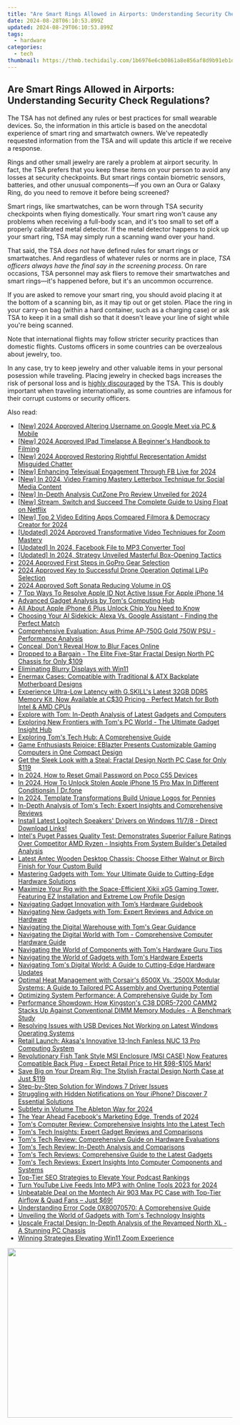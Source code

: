 ```yaml
---
title: "Are Smart Rings Allowed in Airports: Understanding Security Check Regulations?"
date: 2024-08-28T06:10:53.899Z
updated: 2024-08-29T06:10:53.899Z
tags:
  - hardware
categories:
  - tech
thumbnail: https://thmb.techidaily.com/1b6976e6cb0861a8e856af8d9b91eb1dc370f068cc6322414a1134e31c0876a0.jpg
---
```


## Are Smart Rings Allowed in Airports: Understanding Security Check Regulations?

The TSA has not defined any rules or best practices for small wearable devices. So, the information in this article is based on the anecdotal experience of smart ring and smartwatch owners. We've repeatedly requested information from the TSA and will update this article if we receive a response.

 Rings and other small jewelry are rarely a problem at airport security. In fact, the TSA prefers that you keep these items on your person to avoid any losses at security checkpoints. But smart rings contain biometric sensors, batteries, and other unusual components—if you own an Oura or Galaxy Ring, do you need to remove it before being screened?

 Smart rings, like smartwatches, can be worn through TSA security checkpoints when flying domestically. Your smart ring won't cause any problems when receiving a full-body scan, and it's too small to set off a properly calibrated metal detector. If the metal detector happens to pick up your smart ring, TSA may simply run a scanning wand over your hand.

 That said, the TSA _does not_ have defined rules for smart rings or smartwatches. And regardless of whatever rules or norms are in place, _TSA officers always have the final say in the screening process_. On rare occasions, TSA personnel may ask fliers to remove their smartwatches and smart rings—it's happened before, but it's an uncommon occurrence.

 If you are asked to remove your smart ring, you should avoid placing it at the bottom of a scanning bin, as it may tip out or get stolen. Place the ring in your carry-on bag (within a hard container, such as a charging case) or ask TSA to keep it in a small dish so that it doesn't leave your line of sight while you're being scanned.

 Note that international flights may follow stricter security practices than domestic flights. Customs officers in some countries can be overzealous about jewelry, too.

 In any case, try to keep jewelry and other valuable items in your personal posession while traveling. Placing jewelry in checked bags increases the risk of personal loss and is [highly discouraged](https://www.tsa.gov/travel/security-screening/whatcanibring/items/jewelry) by the TSA. This is doubly important when traveling internationally, as some countries are infamous for their corrupt customs or security officers.

<ins class="adsbygoogle"
     style="display:block"
     data-ad-format="autorelaxed"
     data-ad-client="ca-pub-7571918770474297"
     data-ad-slot="1223367746"></ins>



<ins class="adsbygoogle"
     style="display:block"
     data-ad-client="ca-pub-7571918770474297"
     data-ad-slot="8358498916"
     data-ad-format="auto"
     data-full-width-responsive="true"></ins>

<span class="atpl-alsoreadstyle">Also read:</span>
<div><ul>
<li><a href="https://visual-screen-recording.techidaily.com/new-2024-approved-altering-username-on-google-meet-via-pc-and-mobile/"><u>[New] 2024 Approved  Altering Username on Google Meet via PC & Mobile</u></a></li>
<li><a href="https://digital-screen-recording.techidaily.com/new-2024-approved-ipad-timelapse-a-beginners-handbook-to-filming/"><u>[New] 2024 Approved  IPad Timelapse  A Beginner's Handbook to Filming</u></a></li>
<li><a href="https://facebook-video-content.techidaily.com/new-2024-approved-restoring-rightful-representation-amidst-misguided-chatter/"><u>[New] 2024 Approved  Restoring Rightful Representation Amidst Misguided Chatter</u></a></li>
<li><a href="https://facebook-video-content.techidaily.com/new-enhancing-televisual-engagement-through-fb-live-for-2024/"><u>[New] Enhancing Televisual Engagement Through FB Live for 2024</u></a></li>
<li><a href="https://facebook-video-recording.techidaily.com/new-in-2024-video-framing-mastery-letterbox-technique-for-social-media-content/"><u>[New] In 2024, Video Framing Mastery  Letterbox Technique for Social Media Content</u></a></li>
<li><a href="https://fox-hovers.techidaily.com/new-in-depth-analysis-cutzone-pro-review-unveiled-for-2024/"><u>[New] In-Depth Analysis  CutZone Pro Review Unveiled for 2024</u></a></li>
<li><a href="https://fox-links.techidaily.com/new-stream-switch-and-succeed-the-complete-guide-to-using-float-on-netflix/"><u>[New] Stream, Switch and Succeed  The Complete Guide to Using Float on Netflix</u></a></li>
<li><a href="https://screen-activity-recording.techidaily.com/new-top-2-video-editing-apps-compared-filmora-and-democracy-creator-for-2024/"><u>[New] Top 2 Video Editing Apps Compared  Filmora & Democracy Creator for 2024</u></a></li>
<li><a href="https://fox-direct.techidaily.com/updated-2024-approved-transformative-video-techniques-for-zoom-mastery/"><u>[Updated] 2024 Approved  Transformative Video Techniques for Zoom Mastery</u></a></li>
<li><a href="https://facebook-video-recording.techidaily.com/updated-in-2024-facebook-file-to-mp3-converter-tool/"><u>[Updated] In 2024, Facebook File to MP3 Converter Tool</u></a></li>
<li><a href="https://fox-glue.techidaily.com/updated-in-2024-strategy-unveiled-masterful-box-opening-tactics/"><u>[Updated] In 2024, Strategy Unveiled  Masterful Box-Opening Tactics</u></a></li>
<li><a href="https://article-knowledge.techidaily.com/2024-approved-first-steps-in-gopro-gear-selection/"><u>2024 Approved  First Steps in GoPro Gear Selection</u></a></li>
<li><a href="https://extra-guidance.techidaily.com/2024-approved-key-to-successful-drone-operation-optimal-lipo-selection/"><u>2024 Approved  Key to Successful Drone Operation  Optimal LiPo Selection</u></a></li>
<li><a href="https://article-helps.techidaily.com/2024-approved-soft-sonata-reducing-volume-in-os/"><u>2024 Approved  Soft Sonata  Reducing Volume in OS</u></a></li>
<li><a href="https://ios-unlock.techidaily.com/7-top-ways-to-resolve-apple-id-not-active-issue-for-apple-iphone-14-by-drfone-ios/"><u>7 Top Ways To Resolve Apple ID Not Active Issue For Apple iPhone 14</u></a></li>
<li><a href="https://hardware-tips.techidaily.com/advanced-gadget-analysis-by-toms-computing-hub/"><u>Advanced Gadget Analysis by Tom's Computing Hub</u></a></li>
<li><a href="https://sim-unlock.techidaily.com/all-about-apple-iphone-6-plus-unlock-chip-you-need-to-know-by-drfone-ios/"><u>All About Apple iPhone 6 Plus Unlock Chip You Need to Know</u></a></li>
<li><a href="https://tech-recovery.techidaily.com/choosing-your-ai-sidekick-alexa-vs-google-assistant-finding-the-perfect-match/"><u>Choosing Your AI Sidekick: Alexa Vs. Google Assistant - Finding the Perfect Match</u></a></li>
<li><a href="https://hardware-tips.techidaily.com/comprehensive-evaluation-asus-prime-ap-750g-gold-750w-psu-performance-analysis/"><u>Comprehensive Evaluation: Asus Prime AP-750G Gold 750W PSU - Performance Analysis</u></a></li>
<li><a href="https://youtube-video-recordings.techidaily.com/conceal-dont-reveal-how-to-blur-faces-online/"><u>Conceal, Don't Reveal  How to Blur Faces Online</u></a></li>
<li><a href="https://hardware-tips.techidaily.com/dropped-to-a-bargain-the-elite-five-star-fractal-design-north-pc-chassis-for-only-109/"><u>Dropped to a Bargain - The Elite Five-Star Fractal Design North PC Chassis for Only $109</u></a></li>
<li><a href="https://graphic-issues.techidaily.com/eliminating-blurry-displays-with-win11/"><u>Eliminating Blurry Displays with Win11</u></a></li>
<li><a href="https://hardware-tips.techidaily.com/enermax-cases-compatible-with-traditional-and-atx-backplate-motherboard-designs/"><u>Enermax Cases: Compatible with Traditional & ATX Backplate Motherboard Designs</u></a></li>
<li><a href="https://hardware-tips.techidaily.com/experience-ultra-low-latency-with-gskills-latest-32gb-ddr5-memory-kit-now-available-at-c30-pricing-perfect-match-for-both-intel-and-amd-cpus/"><u>Experience Ultra-Low Latency with G.SKILL's Latest 32GB DDR5 Memory Kit, Now Available at C$30 Pricing - Perfect Match for Both Intel & AMD CPUs</u></a></li>
<li><a href="https://hardware-tips.techidaily.com/explore-with-tom-in-depth-analysis-of-latest-gadgets-and-computers/"><u>Explore with Tom: In-Depth Analysis of Latest Gadgets and Computers</u></a></li>
<li><a href="https://hardware-tips.techidaily.com/exploring-new-frontiers-with-toms-pc-world-the-ultimate-gadget-insight-hub/"><u>Exploring New Frontiers with Tom's PC World - The Ultimate Gadget Insight Hub</u></a></li>
<li><a href="https://hardware-tips.techidaily.com/exploring-toms-tech-hub-a-comprehensive-guide/"><u>Exploring Tom's Tech Hub: A Comprehensive Guide</u></a></li>
<li><a href="https://hardware-tips.techidaily.com/game-enthusiasts-rejoice-eblazter-presents-customizable-gaming-computers-in-one-compact-design/"><u>Game Enthusiasts Rejoice: EBlazter Presents Customizable Gaming Computers in One Compact Design</u></a></li>
<li><a href="https://hardware-tips.techidaily.com/1723964474181-get-the-sleek-look-with-a-steal-fractal-design-north-pc-case-for-only-119/"><u>Get the Sleek Look with a Steal: Fractal Design North PC Case for Only $119</u></a></li>
<li><a href="https://easy-unlock-android.techidaily.com/in-2024-how-to-reset-gmail-password-on-poco-c55-devices-by-drfone-android/"><u>In 2024, How to Reset Gmail Password on Poco C55 Devices</u></a></li>
<li><a href="https://iphone-unlock.techidaily.com/in-2024-how-to-unlock-stolen-apple-iphone-15-pro-max-in-different-conditionsin-drfone-by-drfone-ios/"><u>In 2024, How To Unlock Stolen Apple iPhone 15 Pro Max In Different Conditionsin | Dr.fone</u></a></li>
<li><a href="https://some-guidance.techidaily.com/in-2024-template-transformations-build-unique-logos-for-pennies/"><u>In 2024, Template Transformations  Build Unique Logos for Pennies</u></a></li>
<li><a href="https://hardware-tips.techidaily.com/in-depth-analysis-of-toms-tech-expert-insights-and-comprehensive-reviews/"><u>In-Depth Analysis of Tom's Tech: Expert Insights and Comprehensive Reviews</u></a></li>
<li><a href="https://hardware-updates.techidaily.com/1722977166985-install-latest-logitech-speakers-drivers-on-windows-1178-direct-download-links/"><u>Install Latest Logitech Speakers' Drivers on Windows 11/7/8 - Direct Download Links!</u></a></li>
<li><a href="https://hardware-tips.techidaily.com/intels-puget-passes-quality-test-demonstrates-superior-failure-ratings-over-competitor-amd-ryzen-insights-from-system-builders-detailed-analysis/"><u>Intel's Puget Passes Quality Test: Demonstrates Superior Failure Ratings Over Competitor AMD Ryzen - Insights From System Builder's Detailed Analysis</u></a></li>
<li><a href="https://hardware-tips.techidaily.com/latest-antec-wooden-desktop-chassis-choose-either-walnut-or-birch-finish-for-your-custom-build/"><u>Latest Antec Wooden Desktop Chassis: Choose Either Walnut or Birch Finish for Your Custom Build</u></a></li>
<li><a href="https://hardware-tips.techidaily.com/mastering-gadgets-with-tom-your-ultimate-guide-to-cutting-edge-hardware-solutions/"><u>Mastering Gadgets with Tom: Your Ultimate Guide to Cutting-Edge Hardware Solutions</u></a></li>
<li><a href="https://hardware-tips.techidaily.com/maximize-your-rig-with-the-space-efficient-xikii-xg5-gaming-tower-featuring-ez-installation-and-extreme-low-profile-design/"><u>Maximize Your Rig with the Space-Efficient Xikii xG5 Gaming Tower, Featuring EZ Installation and Extreme Low Profile Design</u></a></li>
<li><a href="https://hardware-tips.techidaily.com/navigating-gadget-innovation-with-toms-hardware-guidebook/"><u>Navigating Gadget Innovation with Tom’s Hardware Guidebook</u></a></li>
<li><a href="https://hardware-tips.techidaily.com/navigating-new-gadgets-with-tom-expert-reviews-and-advice-on-hardware/"><u>Navigating New Gadgets with Tom: Expert Reviews and Advice on Hardware</u></a></li>
<li><a href="https://hardware-tips.techidaily.com/navigating-the-digital-warehouse-with-toms-gear-guidance/"><u>Navigating the Digital Warehouse with Tom's Gear Guidance</u></a></li>
<li><a href="https://hardware-tips.techidaily.com/navigating-the-digital-world-with-tom-comprehensive-computer-hardware-guide/"><u>Navigating the Digital World with Tom - Comprehensive Computer Hardware Guide</u></a></li>
<li><a href="https://hardware-tips.techidaily.com/navigating-the-world-of-components-with-toms-hardware-guru-tips/"><u>Navigating the World of Components with Tom's Hardware Guru Tips</u></a></li>
<li><a href="https://hardware-tips.techidaily.com/navigating-the-world-of-gadgets-with-toms-hardware-experts/"><u>Navigating the World of Gadgets with Tom's Hardware Experts</u></a></li>
<li><a href="https://hardware-tips.techidaily.com/navigating-toms-digital-world-a-guide-to-cutting-edge-hardware-updates/"><u>Navigating Tom's Digital World: A Guide to Cutting-Edge Hardware Updates</u></a></li>
<li><a href="https://hardware-tips.techidaily.com/optimal-heat-management-with-corsairs-6500x-vs-2500x-modular-systems-a-guide-to-tailored-pc-assembly-and-overtuning-potential/"><u>Optimal Heat Management with Corsair's 6500X Vs. ˈ2500X Modular Systems: A Guide to Tailored PC Assembly and Overtuning Potential</u></a></li>
<li><a href="https://hardware-tips.techidaily.com/optimizing-system-performance-a-comprehensive-guide-by-tom/"><u>Optimizing System Performance: A Comprehensive Guide by Tom</u></a></li>
<li><a href="https://hardware-tips.techidaily.com/performance-showdown-how-kingstons-c38-ddr5-7200-camm2-stacks-up-against-conventional-dimm-memory-modules-a-benchmark-study/"><u>Performance Showdown: How Kingston's C38 DDR5-7200 CAMM2 Stacks Up Against Conventional DIMM Memory Modules - A Benchmark Study</u></a></li>
<li><a href="https://common-error.techidaily.com/resolving-issues-with-usb-devices-not-working-on-latest-windows-operating-systems/"><u>Resolving Issues with USB Devices Not Working on Latest Windows Operating Systems</u></a></li>
<li><a href="https://hardware-tips.techidaily.com/retail-launch-akasas-innovative-13-inch-fanless-nuc-13-pro-computing-system/"><u>Retail Launch: Akasa's Innovative 13-Inch Fanless NUC 13 Pro Computing System</u></a></li>
<li><a href="https://hardware-tips.techidaily.com/revolutionary-fish-tank-style-msi-enclosure-msi-case-now-features-compatible-back-plug-expect-retail-price-to-hit-98-105-mark/"><u>Revolutionary Fish Tank Style MSI Enclosure (MSI CASE) Now Features Compatible Back Plug - Expect Retail Price to Hit $98-$105 Mark!</u></a></li>
<li><a href="https://hardware-tips.techidaily.com/1723964477710-save-big-on-your-dream-rig-the-stylish-fractal-design-north-case-at-just-119/"><u>Save Big on Your Dream Rig: The Stylish Fractal Design North Case at Just $119</u></a></li>
<li><a href="https://common-error.techidaily.com/step-by-step-solution-for-windows-7-driver-issues/"><u>Step-by-Step Solution for Windows 7 Driver Issues</u></a></li>
<li><a href="https://fox-that.techidaily.com/1721465951673-struggling-with-hidden-notifications-on-your-iphone-discover-7-essential-solutions/"><u>Struggling with Hidden Notifications on Your iPhone? Discover 7 Essential Solutions</u></a></li>
<li><a href="https://some-guidance.techidaily.com/subtlety-in-volume-the-ableton-way-for-2024/"><u>Subtlety in Volume  The Ableton Way for 2024</u></a></li>
<li><a href="https://facebook-video-content.techidaily.com/the-year-ahead-facebooks-marketing-edge-trends-of-2024/"><u>The Year Ahead  Facebook's Marketing Edge, Trends of 2024</u></a></li>
<li><a href="https://hardware-tips.techidaily.com/toms-computer-review-comprehensive-insights-into-the-latest-tech/"><u>Tom's Computer Review: Comprehensive Insights Into the Latest Tech</u></a></li>
<li><a href="https://hardware-tips.techidaily.com/toms-tech-insights-expert-gadget-reviews-and-comparisons/"><u>Tom's Tech Insights: Expert Gadget Reviews and Comparisons</u></a></li>
<li><a href="https://hardware-tips.techidaily.com/toms-tech-review-comprehensive-guide-on-hardware-evaluations/"><u>Tom's Tech Review: Comprehensive Guide on Hardware Evaluations</u></a></li>
<li><a href="https://hardware-tips.techidaily.com/toms-tech-review-in-depth-analysis-and-comparisons-t17239718718964/"><u>Tom's Tech Review: In-Depth Analysis and Comparisons</u></a></li>
<li><a href="https://hardware-tips.techidaily.com/toms-tech-reviews-comprehensive-guide-to-the-latest-gadgets/"><u>Tom's Tech Reviews: Comprehensive Guide to the Latest Gadgets</u></a></li>
<li><a href="https://hardware-tips.techidaily.com/toms-tech-reviews-expert-insights-into-computer-components-and-systems/"><u>Tom's Tech Reviews: Expert Insights Into Computer Components and Systems</u></a></li>
<li><a href="https://extra-lessons.techidaily.com/top-tier-seo-strategies-to-elevate-your-podcast-rankings/"><u>Top-Tier SEO Strategies to Elevate Your Podcast Rankings</u></a></li>
<li><a href="https://facebook-video-content.techidaily.com/turn-youtube-live-feeds-into-mp3-with-online-tools-2023-for-2024/"><u>Turn YouTube Live Feeds Into MP3 with Online Tools 2023 for 2024</u></a></li>
<li><a href="https://hardware-tips.techidaily.com/1723964479111-unbeatable-deal-on-the-montech-air-903-max-pc-case-with-top-tier-airflow-and-quad-fans-just-69/"><u>Unbeatable Deal on the Montech Air 903 Max PC Case with Top-Tier Airflow & Quad Fans – Just $69!</u></a></li>
<li><a href="https://techtrends.techidaily.com/understanding-error-code-0x80070570-a-comprehensive-guide/"><u>Understanding Error Code 0X80070570: A Comprehensive Guide</u></a></li>
<li><a href="https://hardware-tips.techidaily.com/unveiling-the-world-of-gadgets-with-toms-technology-insights/"><u>Unveiling the World of Gadgets with Tom's Technology Insights</u></a></li>
<li><a href="https://hardware-tips.techidaily.com/upscale-fractal-design-in-depth-analysis-of-the-revamped-north-xl-a-stunning-pc-chassis/"><u>Upscale Fractal Design: In-Depth Analysis of the Revamped North XL - A Stunning PC Chassis</u></a></li>
<li><a href="https://extra-information.techidaily.com/winning-strategies-elevating-win11-zoom-experience/"><u>Winning Strategies  Elevating Win11 Zoom Experience</u></a></li>
</ul></div>

<!-- affiliate ads begin -->
<a href="https://twopages.pxf.io/c/5597632/2016067/18544" target="_top" id="2016067"><img src="//a.impactradius-go.com/display-ad/18544-2016067" border="0" alt="" width="1020" height="380"/></a><img height="0" width="0" src="https://imp.pxf.io/i/5597632/2016067/18544" style="position:absolute;visibility:hidden;" border="0" />
<!-- affiliate ads end -->